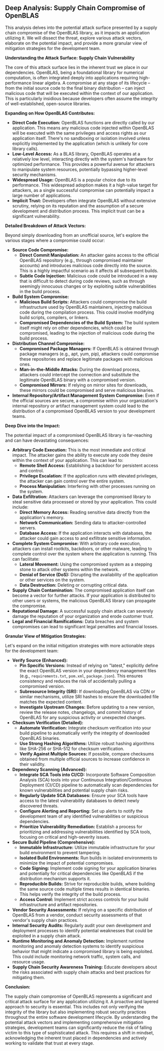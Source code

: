 ## Deep Analysis: Supply Chain Compromise of OpenBLAS

This analysis delves into the potential attack surface presented by a supply chain compromise of the OpenBLAS library, as it impacts an application utilizing it. We will dissect the threat, explore various attack vectors, elaborate on the potential impact, and provide a more granular view of mitigation strategies for the development team.

**Understanding the Attack Surface: Supply Chain Vulnerability**

The core of this attack surface lies in the inherent trust we place in our dependencies. OpenBLAS, being a foundational library for numerical computation, is often integrated deeply into applications requiring high-performance linear algebra. A compromise at any stage of its lifecycle – from the initial source code to the final binary distribution – can inject malicious code that will be executed within the context of our application. This is particularly insidious because developers often assume the integrity of well-established, open-source libraries.

**Expanding on How OpenBLAS Contributes:**

* **Direct Code Execution:** OpenBLAS functions are directly called by our application. This means any malicious code injected within OpenBLAS will be executed with the same privileges and access rights as our application itself. There's no sandboxing or isolation involved unless explicitly implemented by the application (which is unlikely for core library calls).
* **Low-Level Access:** As a BLAS library, OpenBLAS operates at a relatively low level, interacting directly with the system's hardware for optimized performance. This provides a powerful avenue for attackers to manipulate system resources, potentially bypassing higher-level security mechanisms.
* **Widespread Usage:** OpenBLAS is a popular choice due to its performance. This widespread adoption makes it a high-value target for attackers, as a single successful compromise can potentially impact a large number of applications.
* **Implicit Trust:** Developers often integrate OpenBLAS without extensive scrutiny, relying on its reputation and the assumption of a secure development and distribution process. This implicit trust can be a significant vulnerability.

**Detailed Breakdown of Attack Vectors:**

Beyond simply downloading from an unofficial source, let's explore the various stages where a compromise could occur:

* **Source Code Compromise:**
    * **Direct Commit Manipulation:** An attacker gains access to the official OpenBLAS repository (e.g., through compromised maintainer accounts) and introduces malicious code directly into the source. This is a highly impactful scenario as it affects all subsequent builds.
    * **Subtle Code Injection:** Malicious code could be introduced in a way that is difficult to detect during code reviews, such as through seemingly innocuous changes or by exploiting subtle vulnerabilities in the build process.
* **Build System Compromise:**
    * **Malicious Build Scripts:** Attackers could compromise the build infrastructure used by OpenBLAS maintainers, injecting malicious code during the compilation process. This could involve modifying build scripts, compilers, or linkers.
    * **Compromised Dependencies of the Build System:** The build system itself might rely on other dependencies, which could be compromised, leading to the injection of malicious code during the build process.
* **Distribution Channel Compromise:**
    * **Compromised Package Managers:** If OpenBLAS is obtained through package managers (e.g., apt, yum, pip), attackers could compromise these repositories and replace legitimate packages with malicious ones.
    * **Man-in-the-Middle Attacks:** During the download process, attackers could intercept the connection and substitute the legitimate OpenBLAS binary with a compromised version.
    * **Compromised Mirrors:** If relying on mirror sites for downloads, these mirrors could be compromised and serve malicious binaries.
* **Internal Repository/Artifact Management System Compromise:** Even if the official sources are secure, a compromise within your organization's internal repository or artifact management system could lead to the distribution of a compromised OpenBLAS version to your development teams.

**Deep Dive into the Impact:**

The potential impact of a compromised OpenBLAS library is far-reaching and can have devastating consequences:

* **Arbitrary Code Execution:** This is the most immediate and critical impact. The attacker gains the ability to execute any code they desire within the context of your application. This can lead to:
    * **Remote Shell Access:** Establishing a backdoor for persistent access and control.
    * **Privilege Escalation:** If the application runs with elevated privileges, the attacker can gain control over the entire system.
    * **Process Manipulation:** Interfering with other processes running on the system.
* **Data Exfiltration:**  Attackers can leverage the compromised library to steal sensitive data processed or stored by your application. This could include:
    * **Direct Memory Access:** Reading sensitive data directly from the application's memory.
    * **Network Communication:** Sending data to attacker-controlled servers.
    * **Database Access:** If the application interacts with databases, the attacker could gain access to and exfiltrate sensitive information.
* **Complete System Compromise:**  With arbitrary code execution, attackers can install rootkits, backdoors, or other malware, leading to complete control over the system where the application is running. This can facilitate:
    * **Lateral Movement:** Using the compromised system as a stepping stone to attack other systems within the network.
    * **Denial of Service (DoS):** Disrupting the availability of the application or other services on the system.
    * **Data Destruction:**  Deleting or corrupting critical data.
* **Supply Chain Contamination:** The compromised application itself can become a vector for further attacks. If your application is distributed to other users or systems, the malicious OpenBLAS library can propagate the compromise.
* **Reputational Damage:** A successful supply chain attack can severely damage the reputation of your organization and erode customer trust.
* **Legal and Financial Ramifications:** Data breaches and system compromises can lead to significant legal penalties and financial losses.

**Granular View of Mitigation Strategies:**

Let's expand on the initial mitigation strategies with more actionable steps for the development team:

* **Verify Source (Enhanced):**
    * **Pin Specific Versions:** Instead of relying on "latest," explicitly define the exact OpenBLAS version in your dependency management files (e.g., `requirements.txt`, `pom.xml`, `package.json`). This ensures consistency and reduces the risk of accidentally pulling a compromised version.
    * **Subresource Integrity (SRI):** If downloading OpenBLAS via CDN or similar mechanisms, utilize SRI hashes to ensure the downloaded file matches the expected content.
    * **Investigate Upstream Changes:** Before updating to a new version, review the release notes, changelogs, and commit history of OpenBLAS for any suspicious activity or unexpected changes.
* **Checksum Verification (Detailed):**
    * **Automate Verification:** Integrate checksum verification into your build pipeline to automatically verify the integrity of downloaded OpenBLAS binaries.
    * **Use Strong Hashing Algorithms:** Utilize robust hashing algorithms like SHA-256 or SHA-512 for checksum verification.
    * **Verify Against Multiple Sources:** If possible, compare checksums obtained from multiple official sources to increase confidence in their validity.
* **Dependency Scanning (Advanced):**
    * **Integrate SCA Tools into CI/CD:** Incorporate Software Composition Analysis (SCA) tools into your Continuous Integration/Continuous Deployment (CI/CD) pipeline to automatically scan dependencies for known vulnerabilities and potential supply chain risks.
    * **Regularly Update SCA Databases:** Ensure your SCA tools have access to the latest vulnerability databases to detect newly discovered threats.
    * **Configure Alerting and Reporting:** Set up alerts to notify the development team of any identified vulnerabilities or suspicious dependencies.
    * **Prioritize Vulnerability Remediation:** Establish a process for prioritizing and addressing vulnerabilities identified by SCA tools, focusing on critical and high-severity issues.
* **Secure Build Pipeline (Comprehensive):**
    * **Immutable Infrastructure:** Utilize immutable infrastructure for your build environment to prevent tampering.
    * **Isolated Build Environments:** Run builds in isolated environments to minimize the impact of potential compromises.
    * **Code Signing:** Implement code signing for your application binaries and potentially for critical dependencies like OpenBLAS if the distribution mechanism supports it.
    * **Reproducible Builds:** Strive for reproducible builds, where building the same source code multiple times results in identical binaries. This helps verify the integrity of the build process.
    * **Access Control:** Implement strict access controls for your build infrastructure and artifact repositories.
* **Vendor Security Assessments:** If relying on a specific distribution of OpenBLAS from a vendor, conduct security assessments of that vendor's supply chain practices.
* **Internal Security Audits:** Regularly audit your own development and deployment processes to identify potential weaknesses that could be exploited in a supply chain attack.
* **Runtime Monitoring and Anomaly Detection:** Implement runtime monitoring and anomaly detection systems to identify suspicious behavior that might indicate a compromised library is being exploited. This could include monitoring network traffic, system calls, and resource usage.
* **Supply Chain Security Awareness Training:** Educate developers about the risks associated with supply chain attacks and best practices for mitigating them.

**Conclusion:**

The supply chain compromise of OpenBLAS represents a significant and critical attack surface for any application utilizing it. A proactive and layered approach to security is essential. This includes not only verifying the integrity of the library but also implementing robust security practices throughout the entire software development lifecycle. By understanding the potential attack vectors and implementing comprehensive mitigation strategies, development teams can significantly reduce the risk of falling victim to this type of sophisticated attack. This requires a shift in mindset, acknowledging the inherent trust placed in dependencies and actively working to validate that trust at every stage.
